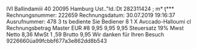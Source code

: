 IVI Ballindamiii 40 20095 Hamburg Ust.."Id.:Dt 282311424 ; m* ţ*** Rechnungsnummer: 222659 Rechnungsdatum: 30.07.2019 19:16:37 Ausrufnummer: 478 3 ts bediente Sie Bediener 8 1 X Avccado-Halloumi cl Rechnungsbetrag Master EUR #8 9,95 9,95 9,95 Steuersatz 19% Mwst Netto 8,36 MwSt 1 ,59 Brutto 9,95 Wir danken für Ihren Besuch 9226660üa99fcbbf677a3e862dd8b543